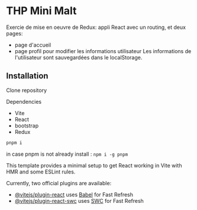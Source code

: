 # THP Mini Malt
Exercie de mise en oeuvre de Redux: appli React avec un routing, et deux pages:
- page d'accueil
- page profil pour modifier les informations utilisateur
Les informations de l'utilisateur sont sauvegardées dans le localStorage.


## Installation
Clone repository

Dependencies
- Vite
- React
- bootstrap
- Redux

```bash
pnpm i
```
in case pnpm is not already install : ``npm i -g pnpm``


This template provides a minimal setup to get React working in Vite with HMR and some ESLint rules.

Currently, two official plugins are available:

- [@vitejs/plugin-react](https://github.com/vitejs/vite-plugin-react/blob/main/packages/plugin-react/README.md) uses [Babel](https://babeljs.io/) for Fast Refresh
- [@vitejs/plugin-react-swc](https://github.com/vitejs/vite-plugin-react-swc) uses [SWC](https://swc.rs/) for Fast Refresh
